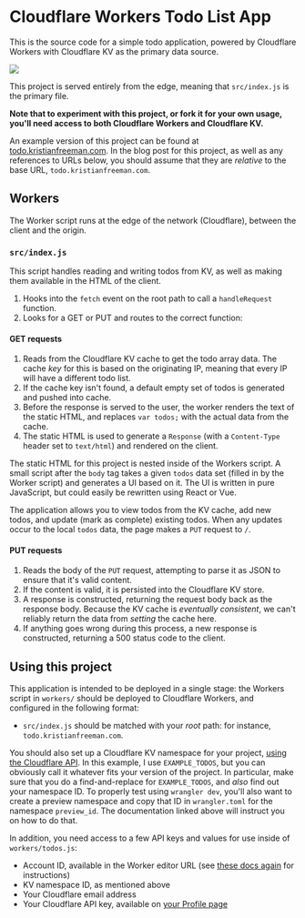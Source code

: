 # Cloudflare Workers Todo List App

This is the source code for a simple todo application, powered by Cloudflare Workers with Cloudflare KV as the primary data source.

![](./static/demo.png)

This project is served entirely from the edge, meaning that `src/index.js` is the primary file.

**Note that to experiment with this project, or fork it for your own usage, you'll need access to both Cloudflare Workers and Cloudflare KV.**

An example version of this project can be found at [todo.kristianfreeman.com](https://todo.kristianfreeman.com). In the blog post for this project, as well as any references to URLs below, you should assume that they are _relative_ to the base URL, `todo.kristianfreeman.com`.

## Workers

The Worker script runs at the edge of the network (Cloudflare), between the client and the origin.

### `src/index.js`

This script handles reading and writing todos from KV, as well as making them available in the HTML of the client.

1. Hooks into the `fetch` event on the root path to call a `handleRequest` function.
2. Looks for a GET or PUT and routes to the correct function:

#### GET requests

1. Reads from the Cloudflare KV cache to get the todo array data. The cache _key_ for this is based on the originating IP, meaning that every IP will have a different todo list.
2. If the cache key isn't found, a default empty set of todos is generated and pushed into cache.
3. Before the response is served to the user, the worker renders the text of the static HTML, and replaces `var todos;` with the actual data from the cache.
4. The static HTML is used to generate a `Response` (with a `Content-Type` header set to `text/html`) and rendered on the client.

The static HTML for this project is nested inside of the Workers script. A small script after the `body` tag takes a given `todos` data set (filled in by the Worker script) and generates a UI based on it. The UI is written in pure JavaScript, but could easily be rewritten using React or Vue.

The application allows you to view todos from the KV cache, add new todos, and update (mark as complete) existing todos. When any updates occur to the local `todos` data, the page makes a `PUT` request to `/`.

#### PUT requests

1. Reads the body of the `PUT` request, attempting to parse it as JSON to ensure that it's valid content.
2. If the content is valid, it is persisted into the Cloudflare KV store.
3. A response is constructed, returning the request body back as the response body. Because the KV cache is _eventually consistent_, we can't reliably return the data from _setting_ the cache here.
4. If anything goes wrong during this process, a new response is constructed, returning a 500 status code to the client.

## Using this project

This application is intended to be deployed in a single stage: the Workers script in `workers/` should be deployed to Cloudflare Workers, and configured in the following format:

- `src/index.js` should be matched with your _root_ path: for instance, `todo.kristianfreeman.com`.

You should also set up a Cloudflare KV namespace for your project, [using the Cloudflare API](https://developers.cloudflare.com/workers/kv/writing-data/). In this example, I use `EXAMPLE_TODOS`, but you can obviously call it whatever fits your version of the project. In particular, make sure that you do a find-and-replace for `EXAMPLE_TODOS`, and _also_ find out your namespace ID. To properly test using `wrangler dev`, you'll also want to create a preview namespace and copy that ID in `wrangler.toml` for the namespace `preview_id`. The documentation linked above will instruct you on how to do that.

In addition, you need access to a few API keys and values for use inside of `workers/todos.js`:

- Account ID, available in the Worker editor URL (see [these docs again](https://developers.cloudflare.com/workers/kv/writing-data/) for instructions)
- KV namespace ID, as mentioned above
- Your Cloudflare email address
- Your Cloudflare API key, available on [your Profile page](https://dash.cloudflare.com/profile)

